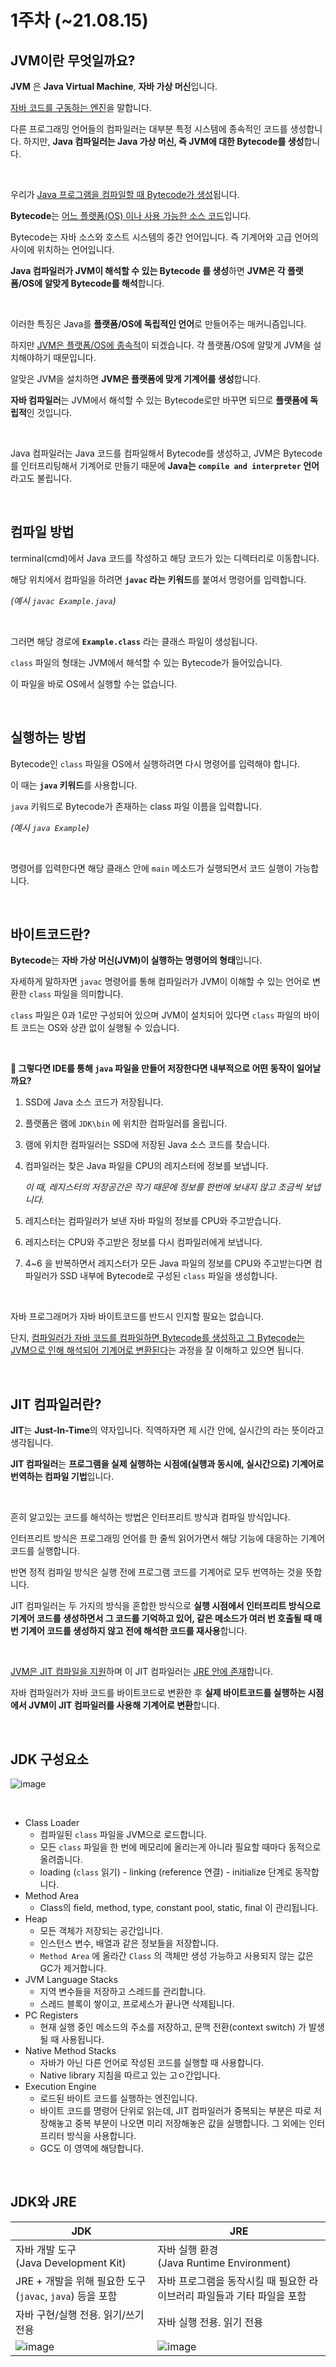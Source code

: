 # 1주차 (~21.08.15)

## JVM이란 무엇일까요?

**JVM** 은 **Java Virtual Machine**, **자바 가상 머신**입니다.

<u>자바 코드를 구동하는 엔진</u>을 말합니다.

다른 프로그래밍 언어들의 컴파일러는 대부분 특정 시스템에 종속적인 코드를 생성합니다. 하지만, **Java 컴파일러는 Java 가상 머신, 즉 JVM에 대한 Bytecode를 생성**합니다.

<br/>

우리가 <u>Java 프로그램을 컴파일할 때 Bytecode가 생성</u>됩니다. 

**Bytecode**는 <u>어느 플랫폼(OS) 이나 사용 가능한 소스 코드</u>입니다.

Bytecode는 자바 소스와 호스트 시스템의 중간 언어입니다. 즉 기계어와 고급 언어의 사이에 위치하는 언어입니다.

**Java 컴파일러가 JVM이 해석할 수 있는 Bytecode 를 생성**하면 **JVM은 각 플랫폼/OS에 알맞게 Bytecode를 해석**합니다.

<br/>

이러한 특징은 Java를 **플랫폼/OS에 독립적인 언어**로 만들어주는 매커니즘입니다.

하지만 <u>JVM은 플랫폼/OS에 종속적</u>이 되겠습니다. 각 플랫폼/OS에 알맞게 JVM을 설치해야하기 때문입니다.

알맞은 JVM을 설치하면 **JVM은 플랫폼에 맞게 기계어를 생성**합니다. 

**자바 컴파일러**는 JVM에서 해석할 수 있는 Bytecode로만 바꾸면 되므로 **플랫폼에 독립적**인 것입니다.

<br/>

Java 컴파일러는 Java 코드를 컴파일해서 Bytecode를 생성하고, JVM은 Bytecode를 인터프리팅해서 기계어로 만들기 때문에 **Java는 `compile and interpreter` 언어**라고도 불립니다.

<br/>

## 컴파일 방법

terminal(cmd)에서 Java 코드를 작성하고 해당 코드가 있는 디렉터리로 이동합니다.

해당 위치에서 컴파일을 하려면 **`javac` 라는 키워드**를 붙여서 명령어를 입력합니다.

*(예시 `javac Example.java`)*

<br/>

그러면 해당 경로에 **`Example.class`** 라는 클래스 파일이 생성됩니다.

`class` 파일의 형태는 JVM에서 해석할 수 있는 Bytecode가 들어있습니다.

이 파일을 바로 OS에서 실행할 수는 없습니다.

<br/>

## 실행하는 방법

Bytecode인 `class` 파일을 OS에서 실행하려면 다시 명령어를 입력해야 합니다.

이 때는 **`java` 키워드**를 사용합니다.

`java` 키워드로 Bytecode가 존재하는 class 파일 이름을 입력합니다.

*(예시 `java Example`)*

<br/>

명령어를 입력한다면 해당 클래스 안에 `main` 메소드가 실행되면서 코드 실행이 가능합니다.

<br/>



## 바이트코드란?

**Bytecode**는 **자바 가상 머신(JVM)이 실행하는 명령어의 형태**입니다.

자세하게 말하자면 `javac` 명령어를 통해 컴파일러가 JVM이 이해할 수 있는 언어로 변환한 `class` 파일을 의미합니다.

`class` 파일은 0과 1로만 구성되어 있으며 JVM이 설치되어 있다면 `class` 파일의 바이트 코드는 OS와 상관 없이 실행될 수 있습니다.

<br/>

**📌 그렇다면 IDE를 통해 `java` 파일을 만들어 저장한다면 내부적으로 어떤 동작이 일어날까요?**

1. SSD에 Java 소스 코드가 저장됩니다.

2. 플랫폼은 램에 `JDK\bin` 에 위치한 컴파일러를 올립니다.

3. 램에 위치한 컴파일러는 SSD에 저장된 Java 소스 코드를 찾습니다.

4. 컴파일러는 찾은 Java 파일을 CPU의  레지스터에 정보를 보냅니다.

   *이 때, 레지스터의 저장공간은 작기 때문에 정보를 한번에 보내지 않고 조금씩 보냅니다.* 

5. 레지스터는 컴파일러가 보낸 자바 파일의 정보를 CPU와 주고받습니다.

6. 레지스터는 CPU와 주고받은 정보를 다시 컴파일러에게 보냅니다.
7. 4~6 을 반복하면서 레지스터가 모든 Java 파일의 정보를 CPU와 주고받는다면 컴파일러가 SSD 내부에 Bytecode로 구성된 `class` 파일을 생성합니다.

<br/>

자바 프로그래머가 자바 바이트코드를 반드시 인지할 필요는 없습니다.

단지, <u>컴파일러가 자바 코드를 컴파일하면 Bytecode를 생성하고 그 Bytecode는 JVM으로 인해 해석되어 기계어로 변환된다</u>는 과정을 잘 이해하고 있으면 됩니다.

<br/>

## JIT 컴파일러란?

**JIT**는 **Just-In-Time**의 약자입니다. 직역하자면 제 시간 안에, 실시간의 라는 뜻이라고 생각됩니다.

**JIT 컴파일러**는 **프로그램을 실제 실행하는 시점에(실행과 동시에, 실시간으로) 기계어로 번역하는 컴파일 기법**입니다.

<br/>

흔히 알고있는 코드를 해석하는 방법은 인터프리트 방식과 컴파일 방식입니다.

인터프리트 방식은 프로그래밍 언어를 한 줄씩 읽어가면서 해당 기능에 대응하는 기계어 코드를 실행합니다.

반면 정적 컴파일 방식은 실행 전에 프로그램 코드를 기계어로 모두 번역하는 것을 뜻합니다.

JIT 컴파일러는 두 가지의 방식을 혼합한 방식으로 **실행 시점에서 인터프리트 방식으로 기계어 코드를 생성하면서 그 코드를 기억하고 있어, 같은 메소드가 여러 번 호출될 때 매번 기계어 코드를 생성하지 않고 전에 해석한 코드를 재사용**합니다.

<br/>

<u>JVM은 JIT 컴파일을 지원</u>하며 이 JIT 컴파일러는 <u>JRE 안에 존재</u>합니다.

자바 컴파일러가 자바 코드를 바이트코드로 변환한 후 **실제 바이트코드를 실행하는 시점에서 JVM이 JIT 컴파일러를 사용해 기계어로 변환**합니다.

<br/>

## JDK 구성요소

![image](https://user-images.githubusercontent.com/49138331/129469869-048639dd-a49a-4de4-aabd-ef12ad1230ca.png)

<br/>

- Class Loader
  - 컴파일된 `class` 파일을 JVM으로 로드합니다.
  - 모든 `class` 파일을 한 번에 메모리에 올리는게 아니라 필요할 때마다 동적으로 올려줍니다.
  - loading (`class` 읽기) - linking (reference 연결) - initialize 단계로 동작합니다.
- Method Area
  - Class의 field, method, type, constant pool, static, final 이 관리됩니다.
- Heap
  - 모든 객체가 저장되는 공간입니다.
  - 인스턴스 변수, 배열과 같은 정보들을 저장합니다.
  - `Method Area` 에 올라간 `Class` 의 객체만 생성 가능하고 사용되지 않는 값은 GC가 제거합니다.
- JVM Language Stacks
  - 지역 변수들을 저장하고 스레드를 관리합니다.
  - 스레드 블록이 쌓이고, 프로세스가 끝나면 삭제됩니다.
- PC Registers
  - 현재 실행 중인 메소드의 주소를 저장하고, 문맥 전환(context switch) 가 발생될 때 사용됩니다.
- Native Method Stacks
  - 자바가 아닌 다른 언어로 작성된 코드를 실행할 때 사용합니다.
  - Native library 지침을 따르고 있는 고ㅇ간입니다.
- Execution Engine
  - 로드된 바이트 코드를 실행하는 엔진입니다.
  - 바이트 코드를 명령어 단위로 읽는데, JIT 컴파일러가 중복되는 부분은 따로 저장해놓고 중복 부분이 나오면 미리 저장해놓은 값을 실행합니다. 그 외에는 인터프리터 방식을 사용합니다.
  - GC도 이 영역에 해당합니다.

<br/>

## JDK와 JRE

| JDK                                                          | JRE                                                          |
| ------------------------------------------------------------ | ------------------------------------------------------------ |
| 자바 개발 도구<br />(Java Development Kit)                   | 자바 실행 환경<br />(Java Runtime Environment)               |
| JRE + 개발을 위해 필요한 도구 (`javac`, `java`) 등을 포함    | 자바 프로그램을 동작시킬 때 필요한 라이브러리 파일들과 기타 파일을 포함 |
| 자바 구현/실행 전용. 읽기/쓰기 전용                          | 자바 실행 전용. 읽기 전용                                    |
| ![image](https://user-images.githubusercontent.com/49138331/129470079-03601691-f22b-4d09-91bd-542e596015f1.png) | ![image](https://user-images.githubusercontent.com/49138331/129470075-84f9d862-e4de-4636-b68e-e2f0ddd50139.png) |



